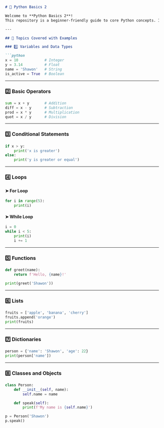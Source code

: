 ```markdown
# 🐍 Python Basics 2

Welcome to **Python Basics 2**!  
This repository is a beginner-friendly guide to core Python concepts. It includes key topics such as variables, data types, operators, conditionals, loops, functions, lists, dictionaries, and object-oriented programming (OOP).

---

## 📘 Topics Covered with Examples

### 1️⃣ Variables and Data Types

```python
x = 10            # Integer
y = 3.14          # Float
name = 'Shawon'   # String
is_active = True  # Boolean
```

---

### 2️⃣ Basic Operators

```python
sum = x + y       # Addition
diff = x - y      # Subtraction
prod = x * y      # Multiplication
quot = x / y      # Division
```

---

### 3️⃣ Conditional Statements

```python
if x > y:
    print('x is greater')
else:
    print('y is greater or equal')
```

---

### 4️⃣ Loops

#### ➤ For Loop

```python
for i in range(5):
    print(i)
```

#### ➤ While Loop

```python
i = 0
while i < 5:
    print(i)
    i += 1
```

---

### 5️⃣ Functions

```python
def greet(name):
    return f'Hello, {name}!'

print(greet('Shawon'))
```

---

### 6️⃣ Lists

```python
fruits = ['apple', 'banana', 'cherry']
fruits.append('orange')
print(fruits)
```

---

### 7️⃣ Dictionaries

```python
person = {'name': 'Shawon', 'age': 22}
print(person['name'])
```

---

### 8️⃣ Classes and Objects

```python
class Person:
    def __init__(self, name):
        self.name = name

    def speak(self):
        print(f'My name is {self.name}')

p = Person('Shawon')
p.speak()
